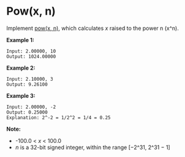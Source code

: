 # Pow(x, n)

Implement [pow(x, n)](http://www.cplusplus.com/reference/valarray/pow/), which calculates _x_ raised to the power n (x^n).

**Example 1:**

```pseudo
Input: 2.00000, 10
Output: 1024.00000
```

**Example 2:**

```pseudo
Input: 2.10000, 3
Output: 9.26100
```

**Example 3:**

```pseudo
Input: 2.00000, -2
Output: 0.25000
Explanation: 2^-2 = 1/2^2 = 1/4 = 0.25
```

**Note:**

- -100.0 < _x_ < 100.0
- _n_ is a 32-bit signed integer, within the range [−2^31, 2^31 − 1]
